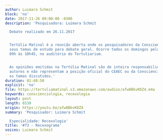 ```yaml
---
author: Luimara Schmit
block: 'no'
date: 2017-11-26 09:00:00 -0306
description: 'Pesquisadora: Luimara Schmit

  Debate realizado em 26.11.2017


  Tertúlia Matinal é a reunião aberta onde os pesquisadores da Conscienciologia apresentam
  seus temas de estudo para debate geral. Ocorre todos os domingos pela manhã, das
  09h às 10h45, no auditório do Tertuliarium.


  As opiniões emitidas na Tertúlia Matinal são de inteira responsabilidade de seus
  autores e não representam a posição oficial do CEAEC ou da Conscienciologia sobre
  os temas discutidos.'
duration: 01:48:50
explicit: 'no'
file: https://tertuliamatinal.s3.amazonaws.com/audios/afw8BkvKDZ4.m4a
keywords: conscienciologia, recexologia
layout: post
length: 6530
origin: https://youtu.be/afw8BkvKDZ4
summary: 'Pesquisador: Luimara Schmit

  Especialidade: Recexologia'
title: '#73 - Recexograma'
voices: Luimara Schmit
---
```

